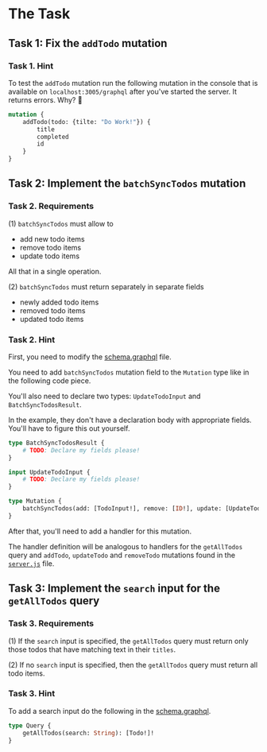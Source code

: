 # The Task

## Task 1: Fix the `addTodo` mutation

### Task 1. Hint

To test the `addTodo` mutation run the following mutation in the console that is available on `localhost:3005/graphql`
after you've started the server. It returns errors. Why? 🤔

```graphql
mutation {
    addTodo(todo: {tilte: "Do Work!"}) {
        title
        completed
        id
    }
}
```

## Task 2: Implement the `batchSyncTodos` mutation

### Task 2. Requirements

(1) `batchSyncTodos` must allow to

- add new todo items
- remove todo items
- update todo items

All that in a single operation.

(2) `batchSyncTodos` must return separately in separate fields

- newly added todo items
- removed todo items
- updated todo items

### Task 2. Hint

First, you need to modify the [schema.graphql](./schema.graphql) file.

You need to add `batchSyncTodos` mutation field to the `Mutation` type like in the following code piece.

You'll also need to declare two types: `UpdateTodoInput` and `BatchSyncTodosResult`.

In the example, they don't have a declaration body with appropriate fields. You'll have to figure this out yourself.

```graphql
type BatchSyncTodosResult {
    # TODO: Declare my fields please!
}

input UpdateTodoInput {
    # TODO: Declare my fields please!
}

type Mutation {
    batchSyncTodos(add: [TodoInput!], remove: [ID!], update: [UpdateTodoInput]): BatchSyncTodosResult
}
```

After that, you'll need to add a handler for this mutation.

The handler definition will be analogous to handlers for the `getAllTodos` query and `addTodo`, `updateTodo`
and `removeTodo` mutations found in the [`server.js`](./server.js) file.

## Task 3: Implement the `search` input for the `getAllTodos` query

### Task 3. Requirements

(1) If the `search` input is specified, the `getAllTodos` query must return only those todos that have matching text in
their `titles`.

(2) If no `search` input is specified, then the `getAllTodos` query must return all todo items.

### Task 3. Hint

To add a search input do the following in the [schema.graphql](./schema.graphql).

```graphql
type Query {
    getAllTodos(search: String): [Todo!]!
}
```




